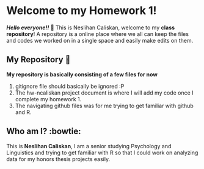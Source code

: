 # Welcome to my Homework 1!

***Hello everyone!!*** :hear_no_evil:
This is Neslihan Caliskan, welcome to my **class repository**! A repository is a online place where we all can keep the files and codes we worked on in a single space and easily make edits on them. 

## My Repository :information_desk_person:
**My repository is basically consisting of a few files for now**
1. gitignore file should basically  be ignored :P
2. The hw-ncaliskan project document is where I will add my code once I complete my homework 1.
3. The navigating github files was for me trying to get familiar with github and R. 

## Who am I? :bowtie:
This is **Neslihan Caliskan**, I am a senior studying Psychology and Linguistics and trying to get familiar with R so that I could work on analyzing data for my honors thesis projects easily. 
